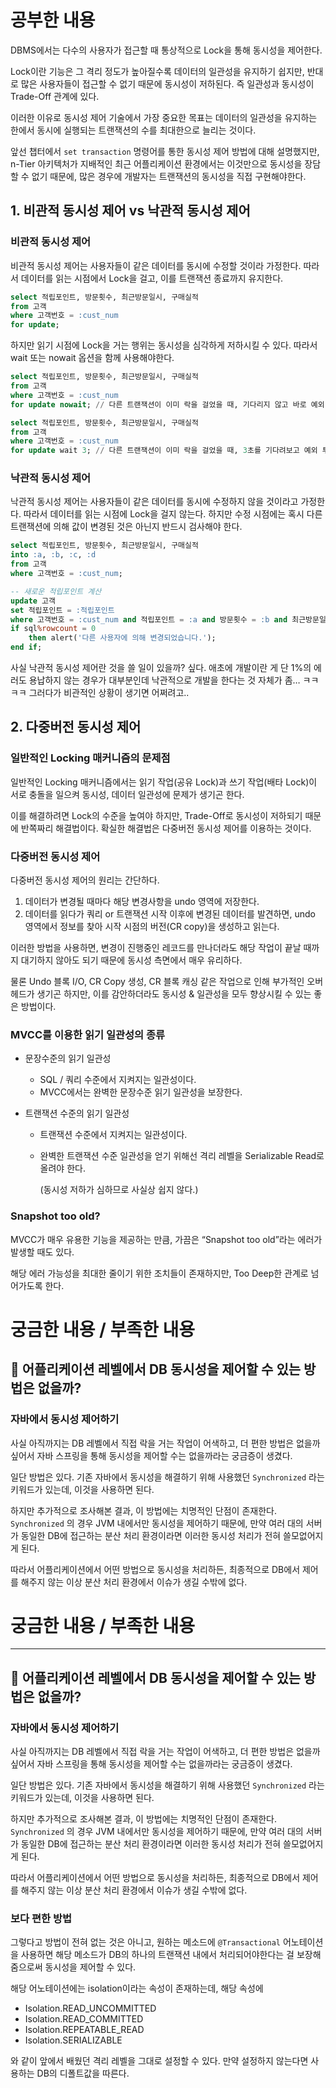 # 공부한 내용

DBMS에서는 다수의 사용자가 접근할 때 통상적으로 Lock을 통해 동시성을 제어한다.

Lock이란 기능은 그 격리 정도가 높아질수록 데이터의 일관성을 유지하기 쉽지만, 반대로 많은 사용자들이 접근할 수 없기 때문에 동시성이 저하된다. 즉 일관성과 동시성이 Trade-Off 관계에 있다.

이러한 이유로 동시성 제어 기술에서 가장 중요한 목표는 데이터의 일관성을 유지하는 한에서 동시에 실행되는 트랜잭션의 수를 최대한으로 늘리는 것이다.

앞선 챕터에서 `set transaction` 명령어를 통한 동시성 제어 방법에 대해 설명했지만, n-Tier 아키텍처가 지배적인 최근 어플리케이션 환경에서는 이것만으로 동시성을 장담할 수 없기 때문에, 많은 경우에 개발자는 트랜잭션의 동시성을 직접 구현해야한다.

## 1. 비관적 동시성 제어 vs 낙관적 동시성 제어

### 비관적 동시성 제어

비관적 동시성 제어는 사용자들이 같은 데이터를 동시에 수정할 것이라 가정한다. 따라서 데이터를 읽는 시점에서 Lock을 걸고, 이를 트랜잭션 종료까지 유지한다.

```sql
select 적립포인트, 방문횟수, 최근방문일시, 구매실적 
from 고객 
where 고객번호 = :cust_num 
for update;
```

하지만 읽기 시점에 Lock을 거는 행위는 동시성을 심각하게 저하시킬 수 있다. 따라서 wait 또는 nowait 옵션을 함께 사용해야한다.

```sql
select 적립포인트, 방문횟수, 최근방문일시, 구매실적 
from 고객 
where 고객번호 = :cust_num 
for update nowait; // 다른 트랜잭션이 이미 락을 걸었을 때, 기다리지 않고 바로 예외 투척

select 적립포인트, 방문횟수, 최근방문일시, 구매실적 
from 고객 
where 고객번호 = :cust_num 
for update wait 3; // 다른 트랜잭션이 이미 락을 걸었을 때, 3초를 기다려보고 예외 투척
```

### 낙관적 동시성 제어

낙관적 동시성 제어는 사용자들이 같은 데이터를 동시에 수정하지 않을 것이라고 가정한다. 따라서 데이터를 읽는 시점에 Lock을 걸지 않는다. 하지만 수정 시점에는 혹시 다른 트랜잭션에 의해 값이 변경된 것은 아닌지 반드시 검사해야 한다.

```sql
select 적립포인트, 방문횟수, 최근방문일시, 구매실적 
into :a, :b, :c, :d 
from 고객 
where 고객번호 = :cust_num; 

-- 새로운 적립포인트 계산 
update 고객 
set 적립포인트 = :적립포인트 
where 고객번호 = :cust_num and 적립포인트 = :a and 방문횟수 = :b and 최근방문일시 = :c and 구매실적 = :d ; 
if sql%rowcount = 0 
	then alert('다른 사용자에 의해 변경되었습니다.'); 
end if;
```

사실 낙관적 동시성 제어란 것을 쓸 일이 있을까? 싶다. 애초에 개발이란 게 단 1%의 에러도 용납하지 않는 경우가 대부분인데 낙관적으로 개발을 한다는 것 자체가 좀… ㅋㅋㅋㅋ 그러다가 비관적인 상황이 생기면 어쩌려고..

## 2. 다중버전 동시성 제어

### 일반적인 Locking 매커니즘의 문제점

일반적인 Locking 매커니즘에서는 읽기 작업(공유 Lock)과 쓰기 작업(배타 Lock)이 서로 충돌을 일으켜 동시성, 데이터 일관성에 문제가 생기곤 한다.

이를 해결하려면 Lock의 수준을 높여야 하지만, Trade-Off로 동시성이 저하되기 때문에 반쪽짜리 해결법이다. 확실한 해결법은 다중버전 동시성 제어를 이용하는 것이다.

### 다중버전 동시성 제어

다중버전 동시성 제어의 원리는 간단하다.

1. 데이터가 변경될 때마다 해당 변경사항을 undo 영역에 저장한다.
2. 데이터를 읽다가 쿼리 or 트랜잭션 시작 이후에 변경된 데이터를 발견하면, undo 영역에서 정보를 찾아 시작 시점의 버전(CR copy)을 생성하고 읽는다.

이러한 방법을 사용하면, 변경이 진행중인 레코드를 만나더라도 해당 작업이 끝날 때까지 대기하지 않아도 되기 때문에 동시성 측면에서 매우 유리하다.

물론 Undo 블록 I/O, CR Copy 생성, CR 블록 캐싱 같은 작업으로 인해 부가적인 오버헤드가 생기곤 하지만, 이를 감안하더라도 동시성 & 일관성을 모두 향상시킬 수 있는 좋은 방법이다.

### MVCC를 이용한 읽기 일관성의 종류

- 문장수준의 읽기 일관성
    - SQL / 쿼리 수준에서 지켜지는 일관성이다.
    - MVCC에서는 완벽한 문장수준 읽기 일관성을 보장한다.

- 트랜잭션 수준의 읽기 일관성
    - 트랜잭션 수준에서 지켜지는 일관성이다.
    - 완벽한 트랜잭션 수준 일관성을 얻기 위해선 격리 레벨을 Serializable Read로 올려야 한다.

      (동시성 저하가 심하므로 사실상 쉽지 않다.)

### Snapshot too old?

MVCC가 매우 유용한 기능을 제공하는 만큼, 가끔은 “Snapshot too old”라는 에러가 발생할 때도 있다.

해당 에러 가능성을 최대한 줄이기 위한 조치들이 존재하지만, Too Deep한 관계로 넘어가도록 한다.

# 궁금한 내용 / 부족한 내용

## 🤔 어플리케이션 레벨에서 DB 동시성을 제어할 수 있는 방법은 없을까?

### 자바에서 동시성 제어하기

사실 아직까지는 DB 레벨에서 직접 락을 거는 작업이 어색하고, 더 편한 방법은 없을까 싶어서 자바 스프링을 통해 동시성을 제어할 수는 없을까라는 궁금증이 생겼다.

일단 방법은 있다. 기존 자바에서 동시성을 해결하기 위해 사용했던 `Synchronized` 라는 키워드가 있는데, 이것을 사용하면 된다.

하지만 추가적으로 조사해본 결과, 이 방법에는 치명적인 단점이 존재한다. `Synchronized` 의 경우 JVM 내에서만 동시성을 제어하기 때문에, 만약 여러 대의 서버가 동일한 DB에 접근하는 분산 처리 환경이라면 이러한 동시성 처리가 전혀 쓸모없어지게 된다.

따라서 어플리케이션에서 어떤 방법으로 동시성을 처리하든, 최종적으로 DB에서 제어를 해주지 않는 이상 분산 처리 환경에서 이슈가 생길 수밖에 없다.

# 궁금한 내용 / 부족한 내용

---

## 🤔 어플리케이션 레벨에서 DB 동시성을 제어할 수 있는 방법은 없을까?

### 자바에서 동시성 제어하기

사실 아직까지는 DB 레벨에서 직접 락을 거는 작업이 어색하고, 더 편한 방법은 없을까 싶어서 자바 스프링을 통해 동시성을 제어할 수는 없을까라는 궁금증이 생겼다.

일단 방법은 있다. 기존 자바에서 동시성을 해결하기 위해 사용했던 `Synchronized` 라는 키워드가 있는데, 이것을 사용하면 된다.

하지만 추가적으로 조사해본 결과, 이 방법에는 치명적인 단점이 존재한다. `Synchronized` 의 경우 JVM 내에서만 동시성을 제어하기 때문에, 만약 여러 대의 서버가 동일한 DB에 접근하는 분산 처리 환경이라면 이러한 동시성 처리가 전혀 쓸모없어지게 된다.

따라서 어플리케이션에서 어떤 방법으로 동시성을 처리하든, 최종적으로 DB에서 제어를 해주지 않는 이상 분산 처리 환경에서 이슈가 생길 수밖에 없다.

### 보다 편한 방법

그렇다고 방법이 전혀 없는 것은 아니고, 원하는 메소드에 `@Transactional` 어노테이션을 사용하면 해당 메소드가 DB의 하나의 트랜잭션 내에서 처리되어야한다는 걸 보장해줌으로써 동시성을 제어할 수 있다.

해당 어노테이션에는 isolation이라는 속성이 존재하는데, 해당 속성에

- Isolation.READ_UNCOMMITTED
- Isolation.READ_COMMITTED
- Isolation.REPEATABLE_READ
- Isolation.SERIALIZABLE

와 같이 앞에서 배웠던 격리 레벨을 그대로 설정할 수 있다. 만약 설정하지 않는다면 사용하는 DB의 디폴트값을 따른다.





